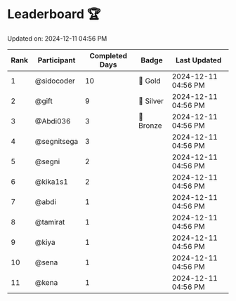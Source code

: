 # Leaderboard 🏆

Updated on: 2024-12-11 04:56 PM

| Rank | Participant       | Completed Days | Badge      | Last Updated         |
|------|-------------------|----------------|------------|----------------------|
| 1    | @sidocoder        | 10             | 🏅 Gold     | 2024-12-11 04:56 PM |
| 2    | @gift             | 9              | 🥈 Silver   | 2024-12-11 04:56 PM |
| 3    | @Abdi036          | 3              | 🥉 Bronze   | 2024-12-11 04:56 PM |
| 4    | @segnitsega       | 3              |            | 2024-12-11 04:56 PM |
| 5    | @segni            | 2              |            | 2024-12-11 04:56 PM |
| 6    | @kika1s1          | 2              |            | 2024-12-11 04:56 PM |
| 7    | @abdi             | 1              |            | 2024-12-11 04:56 PM |
| 8    | @tamirat          | 1              |            | 2024-12-11 04:56 PM |
| 9    | @kiya             | 1              |            | 2024-12-11 04:56 PM |
| 10   | @sena             | 1              |            | 2024-12-11 04:56 PM |
| 11   | @kena             | 1              |            | 2024-12-11 04:56 PM |
